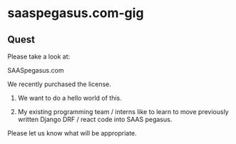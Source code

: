 # saaspegasus.com-gig
## Quest
Please take a look at:    

SAASpegasus.com

We recently purchased the license.

1.   We want to do a hello world of this. 

2.  My existing programming team / interns like to learn to move previously written Django DRF / react code into SAAS pegasus.

Please let us know what will be appropriate.

